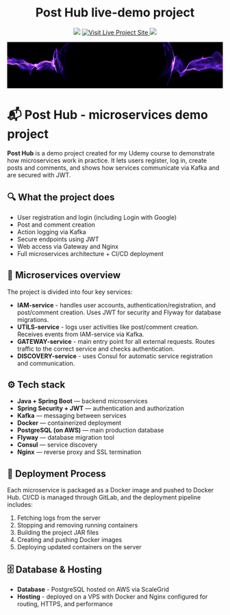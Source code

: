 <h1 align="center"> Post Hub live-demo project</h1>

<p align="center">
 <img src="https://user-images.githubusercontent.com/74038190/213844263-a8897a51-32f4-4b3b-b5c2-e1528b89f6f3.png" width="50px" />

  <a href="https://post-hub-project.com/" target="_blank">
    <img src="https://img.shields.io/badge/Visit%20Live%20Project%20Site-Click%20Here-brightgreen?style=for-the-badge&logo=github&logoColor=white" alt="Visit Live Project Site">
  </a>
 <img src="https://user-images.githubusercontent.com/74038190/213844263-a8897a51-32f4-4b3b-b5c2-e1528b89f6f3.png" width="50px" />
</p>

<p align="center">
  <img src="images/post-hub-demo.gif" alt="Post-Wave Logo" />
</p>

# 📬 Post Hub - microservices demo project

**Post Hub** is a demo project created for my Udemy course to demonstrate how microservices work in practice. It lets users register, log in, create posts and comments, and shows how services communicate via Kafka and are secured with JWT.

## 🔍 What the project does

- User registration and login (including Login with Google)
- Post and comment creation
- Action logging via Kafka
- Secure endpoints using JWT
- Web access via Gateway and Nginx
- Full microservices architecture + CI/CD deployment

## 🧩 Microservices overview

The project is divided into four key services:

- **IAM-service** - handles user accounts, authentication/registration, and post/comment creation. Uses JWT for security and Flyway for database migrations.
- **UTILS-service** - logs user activities like post/comment creation. Receives events from IAM-service via Kafka.
- **GATEWAY-service** - main entry point for all external requests. Routes traffic to the correct service and checks authentication.
- **DISCOVERY-service** - uses Consul for automatic service registration and communication.

## ⚙️ Tech stack

- **Java + Spring Boot** — backend microservices
- **Spring Security + JWT** — authentication and authorization
- **Kafka** — messaging between services
- **Docker** — containerized deployment
- **PostgreSQL (on AWS)** — main production database
- **Flyway** — database migration tool
- **Consul** — service discovery
- **Nginx** — reverse proxy and SSL termination

## 🚀 Deployment Process

Each microservice is packaged as a Docker image and pushed to Docker Hub. CI/CD is managed through GitLab, and the deployment pipeline includes:

1. Fetching logs from the server
2. Stopping and removing running containers
3. Building the project JAR files
4. Creating and pushing Docker images
5. Deploying updated containers on the server

## 🗄️ Database & Hosting

- **Database** - PostgreSQL hosted on AWS via ScaleGrid
- **Hosting** - deployed on a VPS with Docker and Nginx configured for routing, HTTPS, and performance

